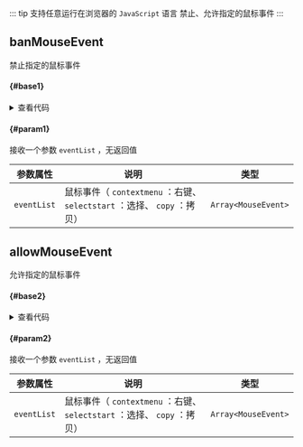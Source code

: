 <script setup>
import { useAddNumInOutlineLabel } from '../../.vitepress/utils/createElement.ts'
useAddNumInOutlineLabel(2)

import banMouseEvent from './banMouseEvent.vue'
import allowMouseEvent from './allowMouseEvent.vue'
</script>

::: tip 支持任意运行在浏览器的 `JavaScript` 语言
禁止、允许指定的鼠标事件
:::

## banMouseEvent

禁止指定的鼠标事件

<div class="pure-border">

#### <divider-base /> {#base1}

<banMouseEvent />

<details>

<summary>查看代码</summary>

<<< @/utils/mouseEvent/banMouseEvent.vue

</details>

#### <divider-param /> {#param1}

接收一个参数 `eventList` ，无返回值

| **参数属性** | **说明**                                                                 | **类型**            |
| ------------ | ------------------------------------------------------------------------ | ------------------- |
| `eventList`  | 鼠标事件（ `contextmenu` ：右键、 `selectstart` ：选择、 `copy` ：拷贝） | `Array<MouseEvent>` |

</div>

## allowMouseEvent

允许指定的鼠标事件

<div class="pure-border">

#### <divider-base /> {#base2}

<allowMouseEvent />

<details>

<summary>查看代码</summary>

<<< @/utils/mouseEvent/allowMouseEvent.vue

</details>

#### <divider-param /> {#param2}

接收一个参数 `eventList` ，无返回值

| **参数属性** | **说明**                                                                 | **类型**            |
| ------------ | ------------------------------------------------------------------------ | ------------------- |
| `eventList`  | 鼠标事件（ `contextmenu` ：右键、 `selectstart` ：选择、 `copy` ：拷贝） | `Array<MouseEvent>` |

</div>
